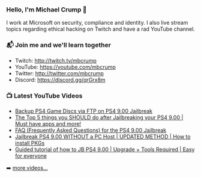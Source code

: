 ### Hello, I'm Michael Crump 👋

I work at Microsoft on security, compliance and identity. I also live stream topics regarding ethical hacking on Twitch and have a rad YouTube channel. 

### 📬 Join me and we'll learn together

- Twitch: http://twitch.tv/mbcrump
- YouTube: https://youtube.com/mbcrump
- Twitter: http://twitter.com/mbcrump
- Discord: https://discord.gg/qrGrx8m

### 📺 Latest YouTube Videos

<!-- YOUTUBE:START -->
- [Backup PS4 Game Discs via FTP on PS4 9.00 Jailbreak](https://www.youtube.com/watch?v=99dYkDPNbhs)
- [The Top 5 things you SHOULD do after Jailbreaking your PS4 9.00 | Must have apps and more!](https://www.youtube.com/watch?v=pOQaRl_OpfU)
- [FAQ &lpar;Frequently Asked Questions&rpar; for the PS4 9.00 Jailbreak](https://www.youtube.com/watch?v=lXG300kst18)
- [Jailbreak PS4 9.00 WITHOUT a PC Host | UPDATED METHOD | How to install PKGs](https://www.youtube.com/watch?v=UH7cLGpbUAA)
- [Guided tutorial of how to JB PS4 9.00 | Upgrade + Tools Required | Easy for everyone](https://www.youtube.com/watch?v=LmgCdVJE1a4)
<!-- YOUTUBE:END -->

➡️ [more videos...](https://youtube.com/mbcrump)

